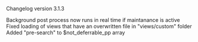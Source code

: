 Changelog version 3.1.3
 
Background post process now runs in real time if maintanance is active
Fixed loading of views that have an overwritten file in "views/custom" folder
Added "pre-search" to $not_deferrable_pp array
